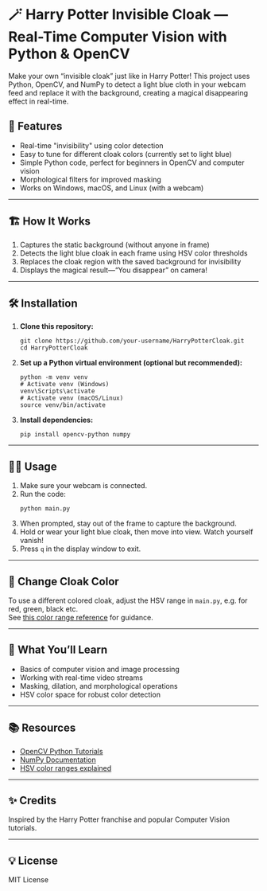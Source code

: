 # 🪄 Harry Potter Invisible Cloak — Real-Time Computer Vision with Python & OpenCV

Make your own “invisible cloak” just like in Harry Potter! This project uses Python, OpenCV, and NumPy to detect a light blue cloth in your webcam feed and replace it with the background, creating a magical disappearing effect in real-time.


## 🚀 Features

- Real-time "invisibility" using color detection
- Easy to tune for different cloak colors (currently set to light blue)
- Simple Python code, perfect for beginners in OpenCV and computer vision
- Morphological filters for improved masking
- Works on Windows, macOS, and Linux (with a webcam)

---

## 🏗️ How It Works

1. Captures the static background (without anyone in frame)
2. Detects the light blue cloak in each frame using HSV color thresholds
3. Replaces the cloak region with the saved background for invisibility
4. Displays the magical result—“You disappear” on camera!

---

## 🛠️ Installation

1. **Clone this repository:**
    ```
    git clone https://github.com/your-username/HarryPotterCloak.git
    cd HarryPotterCloak
    ```

2. **Set up a Python virtual environment (optional but recommended):**
    ```
    python -m venv venv
    # Activate venv (Windows)
    venv\Scripts\activate
    # Activate venv (macOS/Linux)
    source venv/bin/activate
    ```

3. **Install dependencies:**
    ```
    pip install opencv-python numpy
    ```

---

## 👨‍💻 Usage

1. Make sure your webcam is connected.
2. Run the code:
    ```
    python main.py
    ```
3. When prompted, stay out of the frame to capture the background.
4. Hold or wear your light blue cloak, then move into view. Watch yourself vanish!
5. Press `q` in the display window to exit.

---

## 🎨 Change Cloak Color

To use a different colored cloak, adjust the HSV range in `main.py`, e.g. for red, green, black etc.  
See [this color range reference](https://docs.opencv.org/4.x/df/d9d/tutorial_py_colorspaces.html) for guidance.

---

## 🧠 What You’ll Learn

- Basics of computer vision and image processing
- Working with real-time video streams
- Masking, dilation, and morphological operations
- HSV color space for robust color detection

---

## 📚 Resources

- [OpenCV Python Tutorials](https://docs.opencv.org/4.x/d6/d00/tutorial_py_root.html)
- [NumPy Documentation](https://numpy.org/doc/stable/)
- [HSV color ranges explained](https://docs.opencv.org/4.x/df/d9d/tutorial_py_colorspaces.html)

---

## ✨ Credits

Inspired by the Harry Potter franchise and popular Computer Vision tutorials.

---

## 💡 License

MIT License


